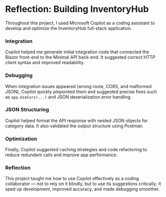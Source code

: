 # Reflection: Building InventoryHub

Throughout this project, I used Microsoft Copilot as a coding assistant to develop and optimize the InventoryHub full-stack application.

### Integration
Copilot helped me generate initial integration code that connected the Blazor front-end to the Minimal API back-end. It suggested correct HTTP client syntax and improved readability.

### Debugging
When integration issues appeared (wrong route, CORS, and malformed JSON), Copilot quickly pinpointed them and suggested precise fixes such as `app.UseCors(...)` and JSON deserialization error handling.

### JSON Structuring
Copilot helped format the API response with nested JSON objects for category data. It also validated the output structure using Postman.

### Optimization
Finally, Copilot suggested caching strategies and code refactoring to reduce redundant calls and improve app performance.

### Reflection
This project taught me how to use Copilot effectively as a coding collaborator — not to rely on it blindly, but to use its suggestions critically. It sped up development, improved accuracy, and made debugging smoother.
